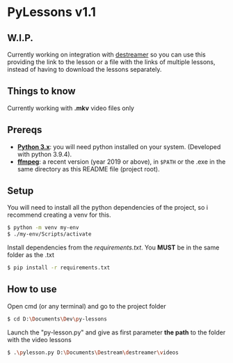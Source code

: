 # PyLessons v1.1

## W.I.P.
Currently working on integration with [destreamer](https://github.com/snobu/destreamer) so you can use this providing the link to the lesson or a file with the links of multiple lessons, instead of having to download the lessons separately.

## Things to know
Currently working with **.mkv** video files only

## Prereqs
- [**Python 3.x**](https://www.python.org/): you will need python installed on your system. (Developed with python 3.9.4).
- [**ffmpeg**](https://www.ffmpeg.org/): a recent version (year 2019 or above), in `$PATH` or the .exe in the same directory as this README file (project root).

## Setup
You will need to install all the python dependencies of the project, so i recommend creating a venv for this.
```sh
$ python -m venv my-env
$ ./my-env/Scripts/activate
```
Install dependencies from the *requirements.txt*. You **MUST** be in the same folder as the .txt
```sh
$ pip install -r requirements.txt
```

## How to use

Open cmd (or any terminal) and go to the project folder

```sh
$ cd D:\Documents\Dev\py-lessons
```
Launch the "py-lesson.py" and give as first parameter **the path** to the folder with the video lessons

```sh
$ .\pylesson.py D:\Documents\Destream\destreamer\videos
```
